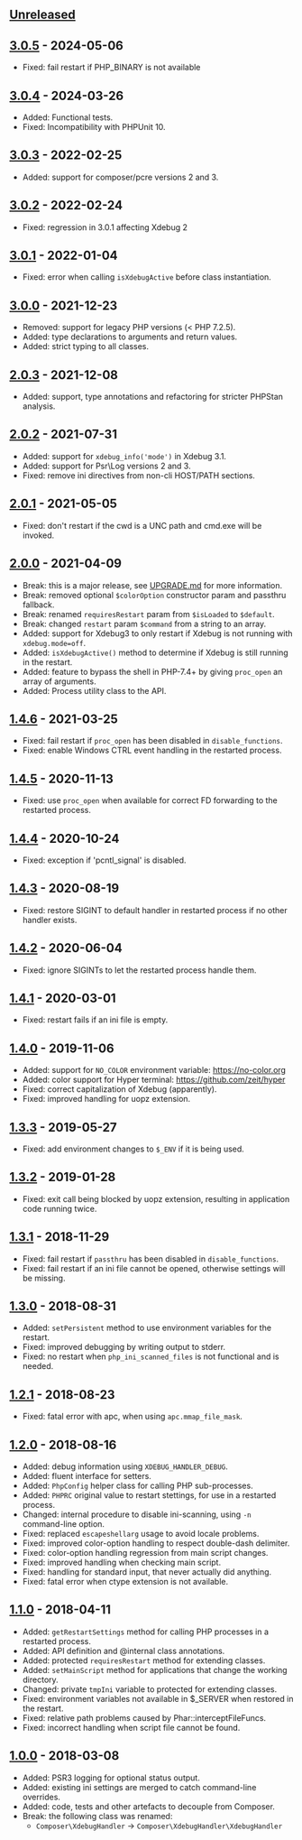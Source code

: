 ## [Unreleased]

## [3.0.5] - 2024-05-06

- Fixed: fail restart if PHP_BINARY is not available

## [3.0.4] - 2024-03-26

- Added: Functional tests.
- Fixed: Incompatibility with PHPUnit 10.

## [3.0.3] - 2022-02-25

- Added: support for composer/pcre versions 2 and 3.

## [3.0.2] - 2022-02-24

- Fixed: regression in 3.0.1 affecting Xdebug 2

## [3.0.1] - 2022-01-04

- Fixed: error when calling `isXdebugActive` before class instantiation.

## [3.0.0] - 2021-12-23

- Removed: support for legacy PHP versions (< PHP 7.2.5).
- Added: type declarations to arguments and return values.
- Added: strict typing to all classes.

## [2.0.3] - 2021-12-08

- Added: support, type annotations and refactoring for stricter PHPStan analysis.

## [2.0.2] - 2021-07-31

- Added: support for `xdebug_info('mode')` in Xdebug 3.1.
- Added: support for Psr\Log versions 2 and 3.
- Fixed: remove ini directives from non-cli HOST/PATH sections.

## [2.0.1] - 2021-05-05

- Fixed: don't restart if the cwd is a UNC path and cmd.exe will be invoked.

## [2.0.0] - 2021-04-09

- Break: this is a major release, see [UPGRADE.md](UPGRADE.md) for more information.
- Break: removed optional `$colorOption` constructor param and passthru fallback.
- Break: renamed `requiresRestart` param from `$isLoaded` to `$default`.
- Break: changed `restart` param `$command` from a string to an array.
- Added: support for Xdebug3 to only restart if Xdebug is not running with `xdebug.mode=off`.
- Added: `isXdebugActive()` method to determine if Xdebug is still running in the restart.
- Added: feature to bypass the shell in PHP-7.4+ by giving `proc_open` an array of arguments.
- Added: Process utility class to the API.

## [1.4.6] - 2021-03-25

- Fixed: fail restart if `proc_open` has been disabled in `disable_functions`.
- Fixed: enable Windows CTRL event handling in the restarted process.

## [1.4.5] - 2020-11-13

- Fixed: use `proc_open` when available for correct FD forwarding to the restarted process.

## [1.4.4] - 2020-10-24

- Fixed: exception if 'pcntl_signal' is disabled.

## [1.4.3] - 2020-08-19

- Fixed: restore SIGINT to default handler in restarted process if no other handler exists.

## [1.4.2] - 2020-06-04

- Fixed: ignore SIGINTs to let the restarted process handle them.

## [1.4.1] - 2020-03-01

- Fixed: restart fails if an ini file is empty.

## [1.4.0] - 2019-11-06

- Added: support for `NO_COLOR` environment variable: https://no-color.org
- Added: color support for Hyper terminal: https://github.com/zeit/hyper
- Fixed: correct capitalization of Xdebug (apparently).
- Fixed: improved handling for uopz extension.

## [1.3.3] - 2019-05-27

- Fixed: add environment changes to `$_ENV` if it is being used.

## [1.3.2] - 2019-01-28

- Fixed: exit call being blocked by uopz extension, resulting in application code running twice.

## [1.3.1] - 2018-11-29

- Fixed: fail restart if `passthru` has been disabled in `disable_functions`.
- Fixed: fail restart if an ini file cannot be opened, otherwise settings will be missing.

## [1.3.0] - 2018-08-31

- Added: `setPersistent` method to use environment variables for the restart.
- Fixed: improved debugging by writing output to stderr.
- Fixed: no restart when `php_ini_scanned_files` is not functional and is needed.

## [1.2.1] - 2018-08-23

- Fixed: fatal error with apc, when using `apc.mmap_file_mask`.

## [1.2.0] - 2018-08-16

- Added: debug information using `XDEBUG_HANDLER_DEBUG`.
- Added: fluent interface for setters.
- Added: `PhpConfig` helper class for calling PHP sub-processes.
- Added: `PHPRC` original value to restart stettings, for use in a restarted process.
- Changed: internal procedure to disable ini-scanning, using `-n` command-line option.
- Fixed: replaced `escapeshellarg` usage to avoid locale problems.
- Fixed: improved color-option handling to respect double-dash delimiter.
- Fixed: color-option handling regression from main script changes.
- Fixed: improved handling when checking main script.
- Fixed: handling for standard input, that never actually did anything.
- Fixed: fatal error when ctype extension is not available.

## [1.1.0] - 2018-04-11

- Added: `getRestartSettings` method for calling PHP processes in a restarted process.
- Added: API definition and @internal class annotations.
- Added: protected `requiresRestart` method for extending classes.
- Added: `setMainScript` method for applications that change the working directory.
- Changed: private `tmpIni` variable to protected for extending classes.
- Fixed: environment variables not available in $\_SERVER when restored in the restart.
- Fixed: relative path problems caused by Phar::interceptFileFuncs.
- Fixed: incorrect handling when script file cannot be found.

## [1.0.0] - 2018-03-08

- Added: PSR3 logging for optional status output.
- Added: existing ini settings are merged to catch command-line overrides.
- Added: code, tests and other artefacts to decouple from Composer.
- Break: the following class was renamed:
  - `Composer\XdebugHandler` -> `Composer\XdebugHandler\XdebugHandler`

[Unreleased]: https://github.com/composer/xdebug-handler/compare/3.0.5...HEAD
[3.0.5]: https://github.com/composer/xdebug-handler/compare/3.0.4...3.0.5
[3.0.4]: https://github.com/composer/xdebug-handler/compare/3.0.3...3.0.4
[3.0.3]: https://github.com/composer/xdebug-handler/compare/3.0.2...3.0.3
[3.0.2]: https://github.com/composer/xdebug-handler/compare/3.0.1...3.0.2
[3.0.1]: https://github.com/composer/xdebug-handler/compare/3.0.0...3.0.1
[3.0.0]: https://github.com/composer/xdebug-handler/compare/2.0.3...3.0.0
[2.0.3]: https://github.com/composer/xdebug-handler/compare/2.0.2...2.0.3
[2.0.2]: https://github.com/composer/xdebug-handler/compare/2.0.1...2.0.2
[2.0.1]: https://github.com/composer/xdebug-handler/compare/2.0.0...2.0.1
[2.0.0]: https://github.com/composer/xdebug-handler/compare/1.4.6...2.0.0
[1.4.6]: https://github.com/composer/xdebug-handler/compare/1.4.5...1.4.6
[1.4.5]: https://github.com/composer/xdebug-handler/compare/1.4.4...1.4.5
[1.4.4]: https://github.com/composer/xdebug-handler/compare/1.4.3...1.4.4
[1.4.3]: https://github.com/composer/xdebug-handler/compare/1.4.2...1.4.3
[1.4.2]: https://github.com/composer/xdebug-handler/compare/1.4.1...1.4.2
[1.4.1]: https://github.com/composer/xdebug-handler/compare/1.4.0...1.4.1
[1.4.0]: https://github.com/composer/xdebug-handler/compare/1.3.3...1.4.0
[1.3.3]: https://github.com/composer/xdebug-handler/compare/1.3.2...1.3.3
[1.3.2]: https://github.com/composer/xdebug-handler/compare/1.3.1...1.3.2
[1.3.1]: https://github.com/composer/xdebug-handler/compare/1.3.0...1.3.1
[1.3.0]: https://github.com/composer/xdebug-handler/compare/1.2.1...1.3.0
[1.2.1]: https://github.com/composer/xdebug-handler/compare/1.2.0...1.2.1
[1.2.0]: https://github.com/composer/xdebug-handler/compare/1.1.0...1.2.0
[1.1.0]: https://github.com/composer/xdebug-handler/compare/1.0.0...1.1.0
[1.0.0]: https://github.com/composer/xdebug-handler/compare/d66f0d15cb57...1.0.0
